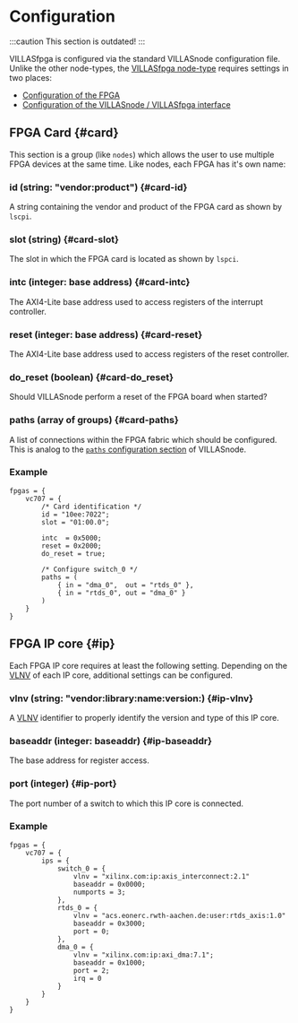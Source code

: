 # Configuration

:::caution
This section is outdated!
:::

VILLASfpga is configured via the standard VILLASnode configuration file.
Unlike the other node-types, the [VILLASfpga node-type](../node/nodes/fpga.md) requires settings in two places:

- [Configuration of the FPGA](../node/nodes/fpga.md#config)
- [Configuration of the VILLASnode / VILLASfpga interface](../node/nodes/fpga.md)

## FPGA Card {#card}

This section is a group (like `nodes`) which allows the user to use multiple FPGA devices at the same time.
Like nodes, each FPGA has it's own name:

### id (string: "vendor:product") {#card-id}

A string containing the vendor and product of the FPGA card as shown by `lscpi`.

### slot (string) {#card-slot}

The slot in which the FPGA card is located as shown by `lspci`.

### intc (integer: base address) {#card-intc}

The AXI4-Lite base address used to access registers of the interrupt controller.

### reset (integer: base address) {#card-reset}

The AXI4-Lite base address used to access registers of the reset controller.

### do_reset (boolean) {#card-do_reset}

Should VILLASnode perform a reset of the FPGA board when started?

### paths (array of groups) {#card-paths}

A list of connections within the FPGA fabric which should be configured.
This is analog to the [`paths` configuration section](../node/config/paths.md) of VILLASnode.

### Example

<!-- convert to JSON -->
```
fpgas = {
	vc707 = {
		/* Card identification */
		id = "10ee:7022";
		slot = "01:00.0";

		intc  = 0x5000;
		reset = 0x2000;
		do_reset = true;

		/* Configure switch_0 */
		paths = (
			{ in = "dma_0",  out = "rtds_0" },
			{ in = "rtds_0", out = "dma_0" }
		)
	}
}
```

## FPGA IP core {#ip}

Each FPGA IP core requires at least the following setting.
Depending on the [VLNV](https://www.xilinx.com/support/answers/50478.html) of each IP core, additional settings can be configured.

### vlnv (string: "vendor:library:name:version:) {#ip-vlnv}

A [VLNV](https://www.xilinx.com/support/answers/50478.html) identifier to properly identify the version and type of this IP core.

### baseaddr (integer: baseaddr) {#ip-baseaddr}

The base address for register access.

### port (integer) {#ip-port}

The port number of a switch to which this IP core is connected.

### Example

<!-- convert to JSON -->
```
fpgas = {
	vc707 = {
		ips = {
			switch_0 = {
				vlnv = "xilinx.com:ip:axis_interconnect:2.1"
				baseaddr = 0x0000;
				numports = 3;
			},
			rtds_0 = {
				vlnv = "acs.eonerc.rwth-aachen.de:user:rtds_axis:1.0"
				baseaddr = 0x3000;
				port = 0;
			},
			dma_0 = {
				vlnv = "xilinx.com:ip:axi_dma:7.1";
				baseaddr = 0x1000;
				port = 2;
				irq = 0
			}
		}
	}
}
```
